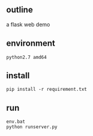  ## outline
   a flask web demo 
 ## environment 
    python2.7 amd64
 ## install
    pip install -r requirement.txt
 ## run
    env.bat
    python runserver.py